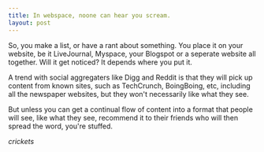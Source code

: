 ```yaml
---
title: In webspace, noone can hear you scream.
layout: post
---
```

So, you make a list, or have a rant about something. You place it on your website, be it LiveJournal, Myspace, your Blogspot or a seperate website all together. Will it get noticed? It depends where you put it.

A trend with social aggregaters like Digg and Reddit is that they will pick up content from known sites, such as TechCrunch, BoingBoing, etc, including all the newspaper websites, but they won't necessarily like what they see.

But unless you can get a continual flow of content into a format that people will see, like what they see, recommend it to their friends who will then spread the word, you're stuffed.

*crickets*

